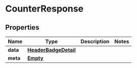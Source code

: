 
# CounterResponse

## Properties
Name | Type | Description | Notes
------------ | ------------- | ------------- | -------------
**data** | [**HeaderBadgeDetail**](HeaderBadgeDetail.md) |  | 
**meta** | [**Empty**](Empty.md) |  | 



